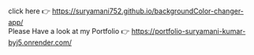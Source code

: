 click here 👉 https://suryamani752.github.io/backgroundColor-changer-app/
<br>
Please Have a look at my Portfolio 👉 https://portfolio-suryamani-kumar-byj5.onrender.com/
